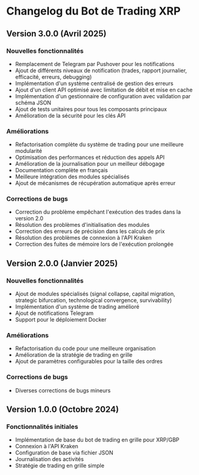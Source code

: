# Changelog du Bot de Trading XRP

## Version 3.0.0 (Avril 2025)

### Nouvelles fonctionnalités
- Remplacement de Telegram par Pushover pour les notifications
- Ajout de différents niveaux de notification (trades, rapport journalier, efficacité, erreurs, debugging)
- Implémentation d'un système centralisé de gestion des erreurs
- Ajout d'un client API optimisé avec limitation de débit et mise en cache
- Implémentation d'un gestionnaire de configuration avec validation par schéma JSON
- Ajout de tests unitaires pour tous les composants principaux
- Amélioration de la sécurité pour les clés API

### Améliorations
- Refactorisation complète du système de trading pour une meilleure modularité
- Optimisation des performances et réduction des appels API
- Amélioration de la journalisation pour un meilleur débogage
- Documentation complète en français
- Meilleure intégration des modules spécialisés
- Ajout de mécanismes de récupération automatique après erreur

### Corrections de bugs
- Correction du problème empêchant l'exécution des trades dans la version 2.0
- Résolution des problèmes d'initialisation des modules
- Correction des erreurs de précision dans les calculs de prix
- Résolution des problèmes de connexion à l'API Kraken
- Correction des fuites de mémoire lors de l'exécution prolongée

## Version 2.0.0 (Janvier 2025)

### Nouvelles fonctionnalités
- Ajout de modules spécialisés (signal collapse, capital migration, strategic bifurcation, technological convergence, survivability)
- Implémentation d'un système de trading amélioré
- Ajout de notifications Telegram
- Support pour le déploiement Docker

### Améliorations
- Refactorisation du code pour une meilleure organisation
- Amélioration de la stratégie de trading en grille
- Ajout de paramètres configurables pour la taille des ordres

### Corrections de bugs
- Diverses corrections de bugs mineurs

## Version 1.0.0 (Octobre 2024)

### Fonctionnalités initiales
- Implémentation de base du bot de trading en grille pour XRP/GBP
- Connexion à l'API Kraken
- Configuration de base via fichier JSON
- Journalisation des activités
- Stratégie de trading en grille simple
